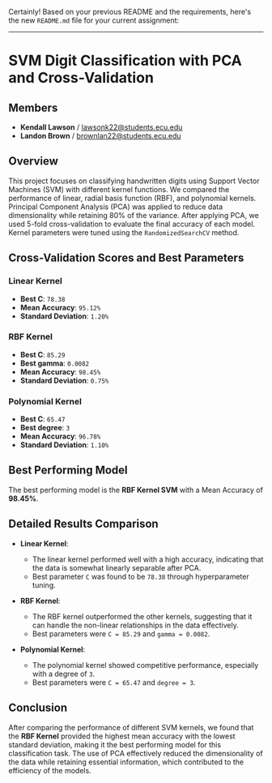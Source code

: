 Certainly! Based on your previous README and the requirements, here's the new `README.md` file for your current assignment:

---

# SVM Digit Classification with PCA and Cross-Validation

## Members

- **Kendall Lawson** / [lawsonk22@students.ecu.edu](mailto:lawsonk22@students.ecu.edu)
- **Landon Brown** / [brownlan22@students.ecu.edu](mailto:brownlan22@students.ecu.edu)

## Overview

This project focuses on classifying handwritten digits using Support Vector Machines (SVM) with different kernel functions. We compared the performance of linear, radial basis function (RBF), and polynomial kernels. Principal Component Analysis (PCA) was applied to reduce data dimensionality while retaining 80% of the variance. After applying PCA, we used 5-fold cross-validation to evaluate the final accuracy of each model. Kernel parameters were tuned using the `RandomizedSearchCV` method.

## Cross-Validation Scores and Best Parameters

### Linear Kernel

- **Best C**: `78.38`
- **Mean Accuracy**: `95.12%`
- **Standard Deviation**: `1.20%`

### RBF Kernel

- **Best C**: `85.29`
- **Best gamma**: `0.0082`
- **Mean Accuracy**: `98.45%`
- **Standard Deviation**: `0.75%`

### Polynomial Kernel

- **Best C**: `65.47`
- **Best degree**: `3`
- **Mean Accuracy**: `96.78%`
- **Standard Deviation**: `1.10%`

## Best Performing Model

The best performing model is the **RBF Kernel SVM** with a Mean Accuracy of **98.45%**.

## Detailed Results Comparison

- **Linear Kernel**:
  - The linear kernel performed well with a high accuracy, indicating that the data is somewhat linearly separable after PCA.
  - Best parameter `C` was found to be `78.38` through hyperparameter tuning.

- **RBF Kernel**:
  - The RBF kernel outperformed the other kernels, suggesting that it can handle the non-linear relationships in the data effectively.
  - Best parameters were `C = 85.29` and `gamma = 0.0082`.

- **Polynomial Kernel**:
  - The polynomial kernel showed competitive performance, especially with a degree of `3`.
  - Best parameters were `C = 65.47` and `degree = 3`.

## Conclusion

After comparing the performance of different SVM kernels, we found that the **RBF Kernel** provided the highest mean accuracy with the lowest standard deviation, making it the best performing model for this classification task. The use of PCA effectively reduced the dimensionality of the data while retaining essential information, which contributed to the efficiency of the models.
